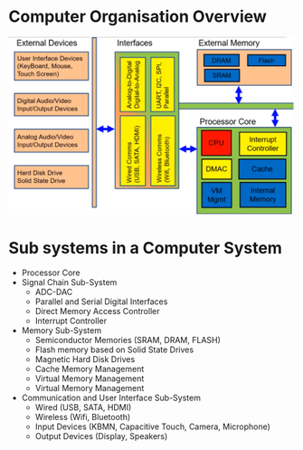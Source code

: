 # Computer Organisation Overview

![Computer System Block Diagram](/public/computer-system-block-diagram.png)

# Sub systems in a Computer System

- Processor Core
- Signal Chain Sub-System
  - ADC-DAC
  - Parallel and Serial Digital Interfaces
  - Direct Memory Access Controller
  - Interrupt Controller
- Memory Sub-System
  - Semiconductor Memories (SRAM, DRAM, FLASH)
  - Flash memory based on Solid State Drives
  - Magnetic Hard Disk Drives
  - Cache Memory Management
  - Virtual Memory Management
  - Virtual Memory Management
- Communication and User Interface Sub-System
  - Wired (USB, SATA, HDMI)
  - Wireless (Wifi, Bluetooth)
  - Input Devices (KBMN, Capacitive Touch, Camera, Microphone)
  - Output Devices (Display, Speakers)
